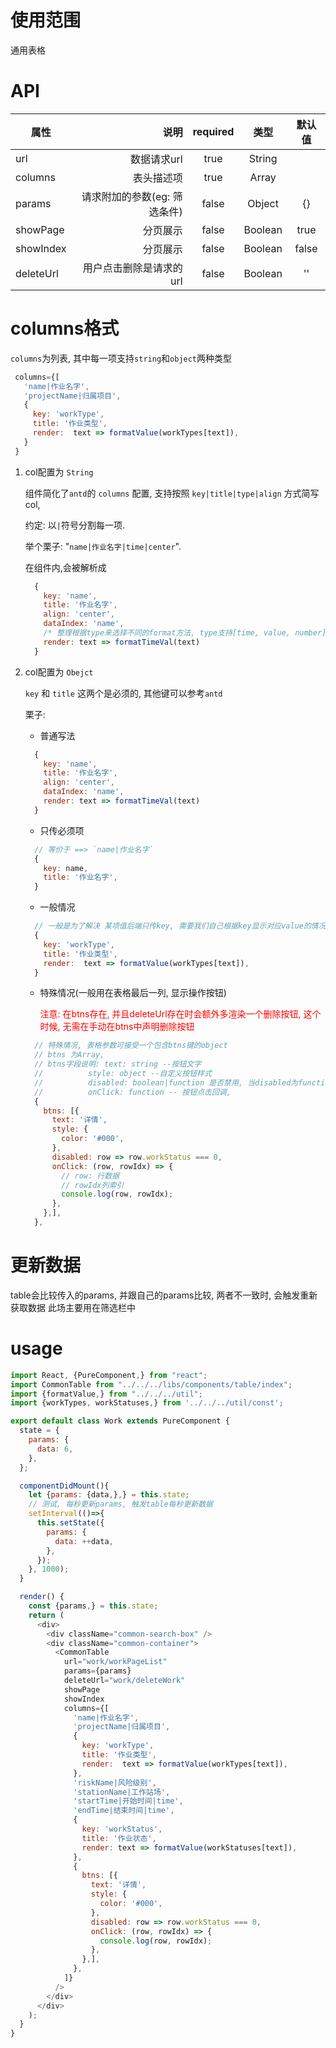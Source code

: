 # 使用范围
 通用表格

# API

| 属性        | 说明    |  required  |  类型  |  默认值  |
| --------   | -----:  | :----: | :----:  | :----:  |
| url     | 数据请求url  | true | String | 
| columns     | 表头描述项  | true | Array | 
| params     | 请求附加的参数(eg: 筛选条件)  | false | Object | {} |
| showPage     | 分页展示  | false | Boolean | true |
| showIndex     | 分页展示  | false | Boolean | false |
| deleteUrl     | 用户点击删除是请求的url  | false | Boolean | '' |



# columns格式

 `columns`为列表, 其中每一项支持`string`和`object`两种类型
 ```javascript
  columns={[
    'name|作业名字',
    'projectName|归属项目',
    {
      key: 'workType',
      title: '作业类型',
      render:  text => formatValue(workTypes[text]),
    }
  }
 ```
1. col配置为 `String` 
    
    组件简化了`antd`的 `columns` 配置, 支持按照 `key|title|type|align` 方式简写col, 
    
    约定: 以`|`符号分割每一项.

    举个栗子: "`name|作业名字|time|center`".

    在组件内,会被解析成
    ```javascript
      {
        key: 'name',
        title: '作业名字',
        align: 'center',
        dataIndex: 'name',
        /* 整理根据type来选择不同的format方法, type支持[time, value, number] */
        render: text => formatTimeVal(text) 
      }
    ```

2. col配置为 `Obejct`

    `key` 和 `title` 这两个是必须的, 其他键可以参考`antd`

    栗子: 

    * 普通写法
    ```javascript
      {
        key: 'name',
        title: '作业名字',
        align: 'center',
        dataIndex: 'name',
        render: text => formatTimeVal(text) 
      }
    ```
    * 只传必须项
    ```javascript
      // 等价于 ==> `name|作业名字`
      {
        key: name,
        title: '作业名字',
      }
    ```
    * 一般情况
    ```javascript
      // 一般是为了解决 某项值后端只传key, 需要我们自己根据key显示对应value的情况
      {
        key: 'workType',
        title: '作业类型',
        render:  text => formatValue(workTypes[text]),
      }
    ```
    * 特殊情况(一般用在表格最后一列, 显示操作按钮)

      <span style="color: #f00">
        注意: 在btns存在, 并且deleteUrl存在时会额外多渲染一个删除按钮, 
        这个时候, 无需在手动在btns中声明删除按钮
      </span>
      
    ```javascript
      // 特殊情况, 表格参数可接受一个包含btns键的object
      // btns 为Array, 
      // btns字段说明: text: string --按钮文字
      //          style: object --自定义按钮样式
      //          disabled: boolean|function 是否禁用, 当disabled为function时, 回调参数为当前行数据
      //          onClick: function -- 按钮点击回调, 
      {
        btns: [{
          text: '详情',
          style: {
            color: '#000',
          },
          disabled: row => row.workStatus === 0,
          onClick: (row, rowIdx) => {
            // row: 行数据
            // rowIdx列索引
            console.log(row, rowIdx);
          },
        },],
      },
    ```

# 更新数据
table会比较传入的params, 并跟自己的params比较, 两者不一致时, 会触发重新获取数据
此场主要用在筛选栏中

# usage

```javascript
import React, {PureComponent,} from "react";
import CommonTable from "../../../libs/components/table/index";
import {formatValue,} from "../../../util";
import {workTypes, workStatuses,} from '../../../util/const';

export default class Work extends PureComponent {
  state = {
    params: {
      data: 6,
    },
  };

  componentDidMount(){
    let {params: {data,},} = this.state;
    // 测试, 每秒更新params, 触发table每秒更新数据
    setInterval(()=>{
      this.setState({
        params: {
          data: ++data,
        },
      });
    }, 1000);
  }

  render() {
    const {params,} = this.state;
    return (
      <div>
        <div className="common-search-box" />
        <div className="common-container">
          <CommonTable
            url="work/workPageList"
            params={params}
            deleteUrl="work/deleteWork"
            showPage
            showIndex
            columns={[
              'name|作业名字',
              'projectName|归属项目',
              {
                key: 'workType',
                title: '作业类型',
                render:  text => formatValue(workTypes[text]),
              },
              'riskName|风险级别',
              'stationName|工作站场',
              'startTime|开始时间|time',
              'endTime|结束时间|time',
              {
                key: 'workStatus',
                title: '作业状态',
                render: text => formatValue(workStatuses[text]),
              },
              {
                btns: [{
                  text: '详情',
                  style: {
                    color: '#000',
                  },
                  disabled: row => row.workStatus === 0,
                  onClick: (row, rowIdx) => {
                    console.log(row, rowIdx);
                  },
                },],
              },
            ]}
          />
        </div>
      </div>
    );
  }
}

```
